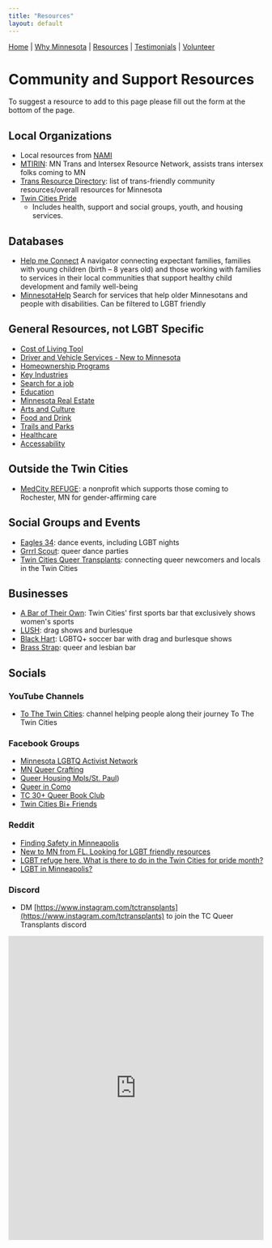 ```yaml
---
title: "Resources"
layout: default
---
```



[Home](/index.md) | [Why Minnesota](/why.md) | [Resources](/resources.md) | [Testimonials](/testimonials.md) | [Volunteer](/volunteer.md)

# Community and Support Resources

To suggest a resource to add to this page please fill out the form at the bottom of the page.

## Local Organizations
- Local resources from [NAMI](https://namimn.org/education-and-public-awareness/nami-resources-lgbtq-community/)
- [MTIRIN](https://mntirnetwork.org/): MN Trans and Intersex Resource Network, assists trans intersex folks coming to MN
- [Trans Resource Directory](https://docs.google.com/document/d/1-1Z7KYtcjrxwvMOy3Luwt6ICnCpt5sgNTrYGPZtW_yk/edit?usp=sharing): list of trans-friendly community resources/overall resources for Minnesota
- [Twin Cities Pride ](https://tcpride.org/community-resources/)
  - Includes health, support and social groups, youth, and housing services. 

## Databases
- [Help me Connect](https://helpmeconnect.web.health.state.mn.us/HelpMeConnect/) A navigator connecting expectant families, families with young children (birth – 8 years old) and those working with families to services in their local communities that support healthy child development and family well-being
- [MinnesotaHelp](https://www.minnesotahelp.info/) Search for services that help older Minnesotans and people with disabilities. Can be filtered to LGBT friendly

## General Resources, not LGBT Specific
- [Cost of Living Tool](https://mn.gov/deed/data/data-tools/col/)
- [Driver and Vehicle Services - New to Minnesota](https://dps.mn.gov/divisions/dvs/Pages/new-to-minnesota.aspx)
- [Homeownership Programs](https://www.mnhousing.gov/homeownership/buy-a-home---refinance.html)
- [Key Industries](https://mn.gov/deed/joinusmn/key-industries/)
- [Search for a job](https://www.careerforcemn.com/)
- [Education](https://education.mn.gov/MDE/index.htm)
- [Minnesota Real Estate](https://www.zillow.com/homes/minnesota_rb/)
- [Arts and Culture](https://www.exploreminnesota.com/things-to-do/arts-culture#!grid~~~Featured~1~~)
- [Food and Drink](https://www.exploreminnesota.com/things-to-do/food-drink#!grid~~~Featured~1~~)
- [Trails and Parks](https://www.exploreminnesota.com/things-to-do/outdoor-adventures#!grid~~~Featured~1~~)
- [Healthcare](https://www.exploreminnesota.com/minnesota-healthcare-guide)
- [Accessability](https://www.exploreminnesota.com/minnesota-accessibility)

## Outside the Twin Cities
- [MedCity REFUGE](https://medcityrefuge.org/): a nonprofit which supports those coming to Rochester, MN for gender-affirming care

## Social Groups and Events
- [Eagles 34](https://www.eagles34.org/events-entertainment.html): dance events, including LGBT nights
- [Grrrl Scout](grrrlscout.com): queer dance parties
- [Twin Cities Queer Transplants](https://www.instagram.com/tctransplants): connecting queer newcomers and locals in the Twin Cities

## Businesses
- [A Bar of Their Own](https://www.abaroftheirown.com/): Twin Cities' first sports bar that exclusively shows women's sports
- [LUSH](https://lushmpls.com/): drag shows and burlesque
- [Black Hart](https://www.blackhartstp.com/): LGBTQ+ soccer bar with drag and burlesque shows
- [Brass Strap](https://www.thebrassstrap.com/): queer and lesbian bar

## Socials

### YouTube Channels
- [To The Twin Cities](https://www.youtube.com/@tothetwincities): channel helping people along their journey To The Twin Cities

### Facebook Groups
- [Minnesota LGBTQ Activist Network](https://www.facebook.com/share/g/1XzHrEbDre/)
- [MN Queer Crafting](https://www.facebook.com/share/g/15bJX57WHH/)
- [Queer Housing Mpls/St. Paul](https://www.facebook.com/share/g/1AiwX86ih3/?mibextid=K35XfP))  
- [Queer in Como](https://www.facebook.com/share/g/1XUauRus1n/)
- [TC 30+ Queer Book Club](https://www.facebook.com/share/g/1Q4SMwMQXn/)
- [Twin Cities Bi+ Friends](https://www.facebook.com/share/g/15cJqdcmQk/)

### Reddit
- [Finding Safety in Minneapolis](https://www.reddit.com/r/Minneapolis/comments/1glahdh/finding_safety_in_minneapolis/)
- [New to MN from FL. Looking for LGBT friendly resources](https://www.reddit.com/r/TwinCities/comments/14lk4qq/new_to_mn_from_fl_looking_for_lgbt_friendly/)
- [LGBT refuge here. What is there to do in the Twin Cities for pride month?](https://www.reddit.com/r/TwinCities/comments/13mucji/lgbt_refuge_here_what_is_there_to_do_in_the_twin/)
- [LGBT in Minneapolis?](https://www.reddit.com/r/Minneapolis/comments/cv8yg1/lgbt_in_minneapolis/)

### Discord
- DM [https://www.instagram.com/tctransplants](https://www.instagram.com/tctransplants) to join the TC Queer Transplants discord

<iframe src="https://docs.google.com/forms/d/e/1FAIpQLScrVFZSEXUkSACEA7YFOJg34u8SyL-BjKZ8TjjIhQXBXEaDfQ/viewform?usp=sf_link" width="100%" height="600" frameborder="0" marginheight="0" marginwidth="0">Loading…</iframe>
